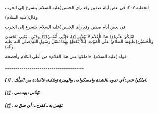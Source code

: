   الخطبة  ٢٠٧: في بعض أيام صفين وقد رأى الحسن(عليه السلام) يتسرع إلى الحرب	

وقال(عليه السلام)

في بعض أيام صفين وقد رأى الحسن(عليه السلام) يتسرع إلى الحرب

امْلِكُوا عنِّي[[١\]](https://arabic.balaghah.net/node/715#_ftn1) هذَا الْغُلاَمَ لاَ يَهُدَّنِي[[٢\]](https://arabic.balaghah.net/node/715#_ftn2)، فَإِنَّنِي أَنْفَسُ[[٣\]](https://arabic.balaghah.net/node/715#_ftn3) بِهذَيْنِ ـ يَعْنِي الحَسَنَ وَالْحُسَيْنَ(عليهما السلام) عَلَى  الْمَوْتِ، لِئَلاَّ يَنْقَطِعَ بِهِمَا نَسْلُ رَسُولِ اللهِ(صلى الله  عليه وآله).

قوله (عليه السلام): «املكوا عني هذا الغلام» من أعلى الكلام وأفصحه.

##### ---------------------------------------

##### [[١\]](https://arabic.balaghah.net/node/715#_ftnref1) . املكوا عني: أي خذوه بالشدة وامسكوا به، والهمزة وَصْلية، فالمادة من المِلْك.

##### [[٢\]](https://arabic.balaghah.net/node/715#_ftnref2) . يَهُدّني: يهدمني.

##### [[٣\]](https://arabic.balaghah.net/node/715#_ftnref3) . نَفِسَ به ـ كفرح ـ: أي ضنّ به. 

